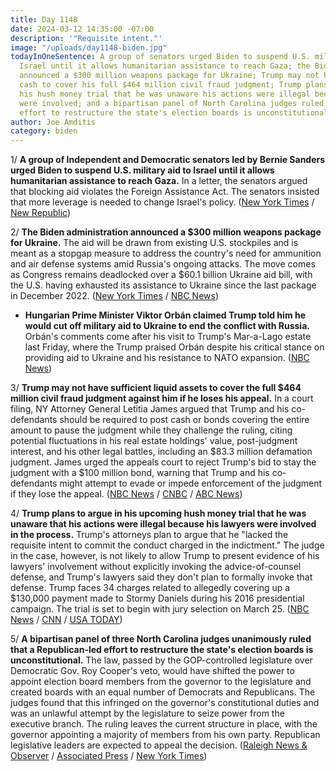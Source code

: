 ```yaml
---
title: Day 1148
date: 2024-03-12 14:35:00 -07:00
description: '"Requisite intent."'
image: "/uploads/day1148-biden.jpg"
todayInOneSentence: A group of senators urged Biden to suspend U.S. military aid to
  Israel until it allows humanitarian assistance to reach Gaza; the Biden administration
  announced a $300 million weapons package for Ukraine; Trump may not have enough
  cash to cover his full $464 million civil fraud judgment; Trump plans to argue in
  his hush money trial that he was unaware his actions were illegal because his lawyers
  were involved; and a bipartisan panel of North Carolina judges ruled that a Republican-led
  effort to restructure the state's election boards is unconstitutional.
author: Joe Amditis
category: biden
---
```


1/ **A group of Independent and Democratic senators led by Bernie Sanders urged Biden to suspend U.S. military aid to Israel until it allows humanitarian assistance to reach Gaza.** In a letter, the senators argued that blocking aid violates the Foreign Assistance Act. The senators insisted that more leverage is needed to change Israel's policy. ([New York Times](https://www.nytimes.com/2024/03/12/us/politics/democrats-biden-israel-letter.html) / [New Republic](https://newrepublic.com/post/179764/bernie-sanders-democratic-senators-letter-biden-israel))

2/ **The Biden administration announced a $300 million weapons package for Ukraine.** The aid will be drawn from existing U.S. stockpiles and is meant as a stopgap measure to address the country's need for ammunition and air defense systems amid Russia's ongoing attacks. The move comes as Congress remains deadlocked over a $60.1 billion Ukraine aid bill, with the U.S. having exhausted its assistance to Ukraine since the last package in December 2022. ([New York Times](https://www.nytimes.com/2024/03/12/us/politics/us-aid-ukraine-war.html) / [NBC News](https://www.nbcnews.com/politics/white-house-provide-300-million-weapons-package-ukraine-rcna143021))

* **Hungarian Prime Minister Viktor Orbán claimed Trump told him he would cut off military aid to Ukraine to end the conflict with Russia.** Orbán's comments come after his visit to Trump's Mar-a-Lago estate last Friday, where the Trump praised Orbán despite his critical stance on providing aid to Ukraine and his resistance to NATO expansion. ([NBC News](https://www.nbcnews.com/politics/2024-election/hungarys-leader-claims-trump-told-cut-us-military-aid-ukraine-rcna142774))

3/ **Trump may not have sufficient liquid assets to cover the full $464 million civil fraud judgment against him if he loses his appeal.** In a court filing, NY Attorney General Letitia James argued that Trump and his co-defendants should be required to post cash or bonds covering the entire amount to pause the judgment while they challenge the ruling, citing potential fluctuations in his real estate holdings' value, post-judgment interest, and his other legal battles, including an $83.3 million defamation judgment. James urged the appeals court to reject Trump's bid to stay the judgment with a $100 million bond, warning that Trump and his co-defendants might attempt to evade or impede enforcement of the judgment if they lose the appeal. ([NBC News](https://www.cnbc.com/2024/03/12/new-york-ag-questions-trump-cash-reserves-in-464-mln-fraud-appeal.html) / [CNBC](https://www.cnbc.com/2024/03/12/new-york-ag-questions-trump-cash-reserves-in-464-mln-fraud-appeal.html) / [ABC News](https://abcnews.go.com/Politics/trump-defendants-post-bond-full-464-million-judgment/story?id=108031376))

4/ **Trump plans to argue in his upcoming hush money trial that he was unaware that his actions were illegal because his lawyers were involved in the process.** Trump's attorneys plan to argue that he "lacked the requisite intent to commit the conduct charged in the indictment." The judge in the case, however, is not likely to allow Trump to present evidence of his lawyers' involvement without explicitly invoking the advice-of-counsel defense, and Trump's lawyers said they don't plan to formally invoke that defense. Trump faces 34 charges related to allegedly covering up a $130,000 payment made to Stormy Daniels during his 2016 presidential campaign. The trial is set to begin with jury selection on March 25. ([NBC News](https://www.nbcnews.com/politics/donald-trump/trump-plans-lean-attorneys-involvement-hush-money-payments-part-trial-rcna143045) / [CNN](https://www.cnn.com/2024/03/11/politics/trump-delay-hush-money-trial-supreme-court/index.html) / [USA TODAY](https://www.usatoday.com/story/news/politics/2024/03/11/donald-trump-claims-immunity-new-york-charges/72932752007/))

5/ **A bipartisan panel of three North Carolina judges unanimously ruled that a Republican-led effort to restructure the state's election boards is unconstitutional.** The law, passed by the GOP-controlled legislature over Democratic Gov. Roy Cooper's veto, would have shifted the power to appoint election board members from the governor to the legislature and created boards with an equal number of Democrats and Republicans. The judges found that this infringed on the governor's constitutional duties and was an unlawful attempt by the legislature to seize power from the executive branch. The ruling leaves the current structure in place, with the governor appointing a majority of members from his own party. Republican legislative leaders are expected to appeal the decision. ([Raleigh News & Observer](https://www.newsobserver.com/news/politics-government/article286349535.html) / [Associated Press](https://apnews.com/article/north-carolina-elections-boards-governor-legislature-879ed4e4f8c84f55283dba0ad01b6823) / [New York Times](https://www.nytimes.com/2024/03/12/us/politics/north-carolina-election-boards.html))